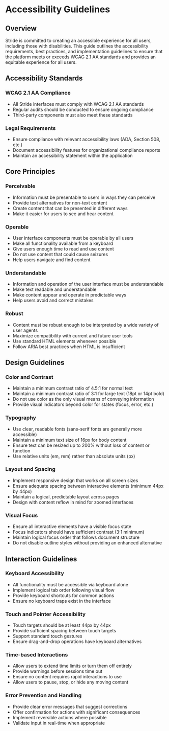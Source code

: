 # Accessibility Guidelines

## Overview

Stride is committed to creating an accessible experience for all users, including those with disabilities. This guide outlines the accessibility requirements, best practices, and implementation guidelines to ensure that the platform meets or exceeds WCAG 2.1 AA standards and provides an equitable experience for all users.

## Accessibility Standards

### WCAG 2.1 AA Compliance
- All Stride interfaces must comply with WCAG 2.1 AA standards
- Regular audits should be conducted to ensure ongoing compliance
- Third-party components must also meet these standards

### Legal Requirements
- Ensure compliance with relevant accessibility laws (ADA, Section 508, etc.)
- Document accessibility features for organizational compliance reports
- Maintain an accessibility statement within the application

## Core Principles

### Perceivable
- Information must be presentable to users in ways they can perceive
- Provide text alternatives for non-text content
- Create content that can be presented in different ways
- Make it easier for users to see and hear content

### Operable
- User interface components must be operable by all users
- Make all functionality available from a keyboard
- Give users enough time to read and use content
- Do not use content that could cause seizures
- Help users navigate and find content

### Understandable
- Information and operation of the user interface must be understandable
- Make text readable and understandable
- Make content appear and operate in predictable ways
- Help users avoid and correct mistakes

### Robust
- Content must be robust enough to be interpreted by a wide variety of user agents
- Maximize compatibility with current and future user tools
- Use standard HTML elements whenever possible
- Follow ARIA best practices when HTML is insufficient

## Design Guidelines

### Color and Contrast
- Maintain a minimum contrast ratio of 4.5:1 for normal text
- Maintain a minimum contrast ratio of 3:1 for large text (18pt or 14pt bold)
- Do not use color as the only visual means of conveying information
- Provide visual indicators beyond color for states (focus, error, etc.)

### Typography
- Use clear, readable fonts (sans-serif fonts are generally more accessible)
- Maintain a minimum text size of 16px for body content
- Ensure text can be resized up to 200% without loss of content or function
- Use relative units (em, rem) rather than absolute units (px)

### Layout and Spacing
- Implement responsive design that works on all screen sizes
- Ensure adequate spacing between interactive elements (minimum 44px by 44px)
- Maintain a logical, predictable layout across pages
- Design with content reflow in mind for zoomed interfaces

### Visual Focus
- Ensure all interactive elements have a visible focus state
- Focus indicators should have sufficient contrast (3:1 minimum)
- Maintain logical focus order that follows document structure
- Do not disable outline styles without providing an enhanced alternative

## Interaction Guidelines

### Keyboard Accessibility
- All functionality must be accessible via keyboard alone
- Implement logical tab order following visual flow
- Provide keyboard shortcuts for common actions
- Ensure no keyboard traps exist in the interface

### Touch and Pointer Accessibility
- Touch targets should be at least 44px by 44px
- Provide sufficient spacing between touch targets
- Support standard touch gestures
- Ensure drag-and-drop operations have keyboard alternatives

### Time-based Interactions
- Allow users to extend time limits or turn them off entirely
- Provide warnings before sessions time out
- Ensure no content requires rapid interactions to use
- Allow users to pause, stop, or hide any moving content

### Error Prevention and Handling
- Provide clear error messages that suggest corrections
- Offer confirmation for actions with significant consequences
- Implement reversible actions where possible
- Validate input in real-time when appropriate